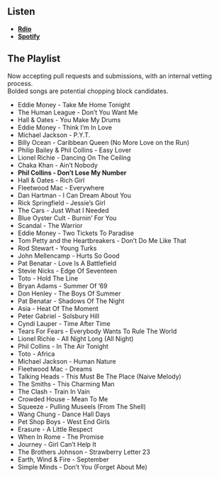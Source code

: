 Listen
------

* **[Rdio](http://rd.io/x/QFiyL0fnyw/)**
* **[Spotify](https://open.spotify.com/user/trashrockx/playlist/22jVuIAxzNCVTxHyYMj5qJ)**

The Playlist
------------

Now accepting pull requests and submissions, with an internal vetting process.<br>
Bolded songs are potential chopping block candidates.

* Eddie Money - Take Me Home Tonight
* The Human League - Don’t You Want Me
* Hall & Oates - You Make My Drums
* Eddie Money - Think I’m In Love
* Michael Jackson - P.Y.T.
* Billy Ocean - Caribbean Queen (No More Love on the Run)
* Philip Bailey & Phil Collins - Easy Lover
* Lionel Richie - Dancing On The Ceiling
* Chaka Khan - Ain’t Nobody
* **Phil Collins - Don’t Lose My Number**
* Hall & Oates - Rich Girl
* Fleetwood Mac - Everywhere
* Dan Hartman - I Can Dream About You
* Rick Springfield - Jessie’s Girl
* The Cars - Just What I Needed
* Blue Oyster Cult - Burnin’ For You
* Scandal - The Warrior
* Eddie Money - Two Tickets To Paradise
* Tom Petty and the Heartbreakers - Don’t Do Me Like That
* Rod Stewart - Young Turks
* John Mellencamp - Hurts So Good
* Pat Benatar - Love Is A Battlefield
* Stevie Nicks - Edge Of Seventeen
* Toto - Hold The Line
* Bryan Adams - Summer Of ’69
* Don Henley - The Boys Of Summer
* Pat Benatar - Shadows Of The Night
* Asia - Heat Of The Moment
* Peter Gabriel - Solsbury Hill
* Cyndi Lauper - Time After Time
* Tears For Fears - Everybody Wants To Rule The World
* Lionel Richie - All Night Long (All Night)
* Phil Collins - In The Air Tonight
* Toto - Africa
* Michael Jackson - Human Nature
* Fleetwood Mac - Dreams
* Talking Heads - This Must Be The Place (Naive Melody)
* The Smiths - This Charming Man
* The Clash - Train In Vain
* Crowded House - Mean To Me
* Squeeze - Pulling Museels (From The Shell)
* Wang Chung - Dance Hall Days
* Pet Shop Boys - West End Girls
* Erasure - A Little Respect
* When In Rome - The Promise
* Journey - Girl Can’t Help It
* The Brothers Johnson - Strawberry Letter 23
* Earth, Wind & Fire - September
* Simple Minds - Don’t You (Forget About Me)
